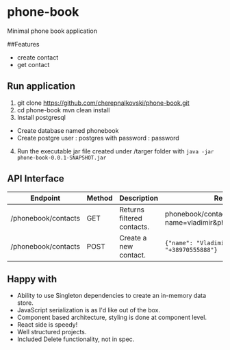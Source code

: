 # phone-book

Minimal phone book application

##Features
- create contact 
- get contact

## Run application

1. git clone https://github.com/cherepnalkovski/phone-book.git
2. cd phone-book 
   mvn clean install
3. Install postgresql
  - Create database named phonebook
  - Create postgre user : postgres with password : password
4. Run the executable jar file created under /targer folder with `java -jar phone-book-0.0.1-SNAPSHOT.jar`


## API Interface

| Endpoint        | Method | Description                 | Request Example                                                               | Response Example                                                                      |
|-----------------|--------|-----------------------------|-------------------------------------------------------------------------------|---------------------------------------------------------------------------------------|
| /phonebook/contacts   | GET    | Returns filtered contacts.       | phonebook/contacts?name=vladimir&phoneNumber=+38970123456                                                                          | `[{"id": 1,"firstName": "Vladimir","phoneNumber": "+38970555888"}]`                                   |
| /phonebook/contacts   | POST   | Create a new contact.       | `{"name": "Vladimir", "phoneNumber": "+38970555888"}` | `{"id": 1,"firstName": "Vladimir","phoneNumber": "+38970555888"}` |

## Happy with
* Ability to use Singleton dependencies to create an in-memory data store.
* JavaScript serialization is as I'd like out of the box.
* Component based architecture, styling is done at component level.
* React side is speedy!
* Well structured projects.
* Included Delete functionality, not in spec.
